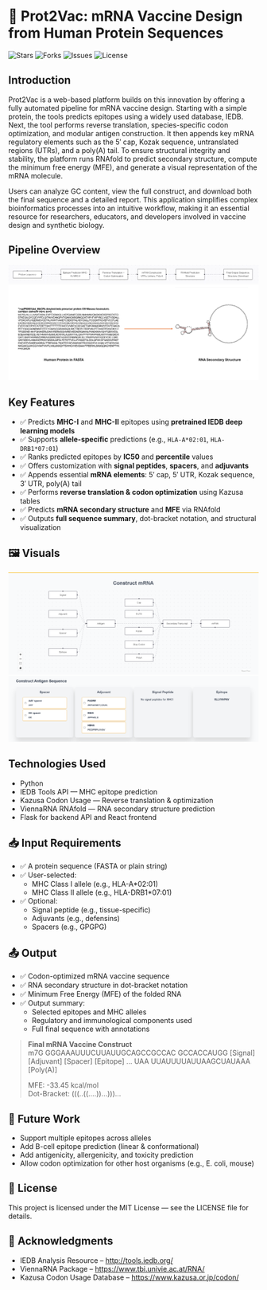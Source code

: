 # 🧬 Prot2Vac: mRNA Vaccine Design from Human Protein Sequences
![Stars](https://img.shields.io/github/stars/hydraharish123/prot2vac?style=social)
![Forks](https://img.shields.io/github/forks/hydraharish123/prot2vac?style=social)
![Issues](https://img.shields.io/github/issues/hydraharish123/prot2vac)
![License](https://img.shields.io/github/license/hydraharish123/prot2vac)


## Introduction

Prot2Vac is a web-based platform builds on this innovation by offering
          a fully automated pipeline for mRNA vaccine design. Starting with a
          simple protein, the tools predicts epitopes using a widely used
          database, IEDB. Next, the tool performs reverse translation,
          species-specific codon optimization, and modular antigen construction.
          It then appends key mRNA regulatory elements such as the 5′ cap, Kozak
          sequence, untranslated regions (UTRs), and a poly(A) tail. To ensure
          structural integrity and stability, the platform runs RNAfold to
          predict secondary structure, compute the minimum free energy (MFE),
          and generate a visual representation of the mRNA molecule. 
          
          
Users can
          analyze GC content, view the full construct, and download both the
          final sequence and a detailed report. This application simplifies
          complex bioinformatics processes into an intuitive workflow, making it
          an essential resource for researchers, educators, and developers
          involved in vaccine design and synthetic biology.

## Pipeline Overview

![Flowchart](figures/flowchart.png)
![Overview](figures/overview.png)

## Key Features

- ✅ Predicts **MHC-I** and **MHC-II** epitopes using **pretrained IEDB deep learning models**  
- ✅ Supports **allele-specific** predictions (e.g., `HLA-A*02:01`, `HLA-DRB1*07:01`)  
- ✅ Ranks predicted epitopes by **IC50** and **percentile** values  
- ✅ Offers customization with **signal peptides**, **spacers**, and **adjuvants**  
- ✅ Appends essential **mRNA elements**: 5′ cap, 5′ UTR, Kozak sequence, 3′ UTR, poly(A) tail  
- ✅ Performs **reverse translation & codon optimization** using Kazusa tables  
- ✅ Predicts **mRNA secondary structure** and **MFE** via RNAfold  
- ✅ Outputs **full sequence summary**, dot-bracket notation, and structural visualization  






## 🖼️ Visuals 

![mRNA components flowchart](figures/mRNA_building_pipeline.png)
![mRNA components](figures/Antigen_Construction.png)



## Technologies Used

- Python
- IEDB Tools API — MHC epitope prediction
- Kazusa Codon Usage — Reverse translation & optimization
- ViennaRNA RNAfold — RNA secondary structure prediction
- Flask for backend API and React frontend

## 📥 Input Requirements

- ✅ A protein sequence (FASTA or plain string)
- ✅ User-selected:
  - MHC Class I allele (e.g., HLA-A*02:01)
  - MHC Class II allele (e.g., HLA-DRB1*07:01)
- ✅ Optional:
  - Signal peptide (e.g., tissue-specific)
  - Adjuvants (e.g., defensins)
  - Spacers (e.g., GPGPG)

## 📤 Output

- ✅ Codon-optimized mRNA vaccine sequence
- ✅ RNA secondary structure in dot-bracket notation
- ✅ Minimum Free Energy (MFE) of the folded RNA
- ✅ Output summary:
  - Selected epitopes and MHC alleles
  - Regulatory and immunological components used
  - Full final sequence with annotations

> **Final mRNA Vaccine Construct**  
> m7G GGGAAAUUUCUUAUUGCAGCCGCCAC GCCACCAUGG [Signal] [Adjuvant] [Spacer] [Epitope] ... UAA UUAUUUUAUUAAGCUAUAAA [Poly(A)]  
> 
> MFE: -33.45 kcal/mol  
> Dot-Bracket: (((..((....))...)))...


## 🔭 Future Work

- Support multiple epitopes across alleles
- Add B-cell epitope prediction (linear & conformational)
- Add antigenicity, allergenicity, and toxicity prediction
- Allow codon optimization for other host organisms (e.g., E. coli, mouse)

## 📄 License

This project is licensed under the MIT License — see the LICENSE file for details.

## 🙌 Acknowledgments

- IEDB Analysis Resource – http://tools.iedb.org/
- ViennaRNA Package – https://www.tbi.univie.ac.at/RNA/
- Kazusa Codon Usage Database – https://www.kazusa.or.jp/codon/
